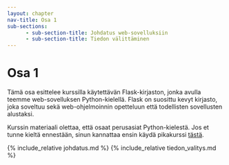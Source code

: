 ```yaml
---
layout: chapter
nav-title: Osa 1
sub-sections:
      - sub-section-title: Johdatus web-sovelluksiin
      - sub-section-title: Tiedon välittäminen
---
```

# Osa 1

Tämä osa esittelee kurssilla käytettävän Flask-kirjaston, jonka avulla teemme web-sovelluksen Python-kielellä. Flask on suosittu kevyt kirjasto, joka soveltuu sekä web-ohjelmoinnin opetteluun että todellisten sovellusten alustaksi.

Kurssin materiaali olettaa, että osaat perusasiat Python-kielestä.
Jos et tunne kieltä ennestään, sinun kannattaa ensin käydä pikakurssi [tästä](TODO).

{% include_relative johdatus.md %}
{% include_relative tiedon_valitys.md %}